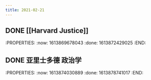 ```yaml
---
title: 2021-02-21
---
```


## DONE [[Harvard Justice]]
:PROPERTIES:
:now: 1613869678043
:done: 1613872429025
:END:
## DONE 亚里士多德 政治学
:PROPERTIES:
:now: 1613874030889
:done: 1613878741017
:END:
##
